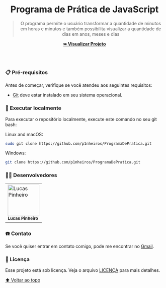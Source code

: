 <div align="center">
  
  <br />
  <br />

  <h1 align="center">Programa de Prática de JavaScript</h1>

  >O programa permite o usuário transformar a quantidade de minutos em horas e minutos e também possibilita visualizar a quantidade de dias em anos, meses e dias

  <a href="https://github.com/p1nheiros/ProgramaDePratica"><strong>➥ Visualizar Projeto</strong></a>

</br>

</div>

<br />

### 📋 Pré-requisitos

Antes de começar, verifique se você atendeu aos seguintes requisitos:

* [Git](https://git-scm.com/downloads "Download Git") deve estar instalado em seu sistema operacional.

### 📍 Executar localmente

Para executar o repositório localmente, execute este comando no seu git bash:

Linux and macOS:

```bash
sudo git clone https://github.com/p1nheiros/ProgramaDePratica.git
```

Windows:

```bash
git clone https://github.com/p1nheiros/ProgramaDePratica.git
```


### 👨‍💻 Desenvolvedores

<table>
  <tr>
    <td>
      <a href="https://github.com/p1nheiros">
        <img src="https://avatars.githubusercontent.com/u/124714182?v=4" width="100px;" alt="Lucas Pinheiro"/><br>
        <sub>
          <b>Lucas Pinheiro</b>
        </sub>
      </a>
    </td>
  </tr>
</table>

### ☎️ Contato

Se você quiser entrar em contato comigo, pode me encontrar no [Gmail](mailto:pinheiros.dev@gmail.com).

### 📝 Licença

Esse projeto está sob licença. Veja o arquivo [LICENÇA](LICENSE.md) para mais detalhes.

[⬆ Voltar ao topo](README.md)<br>
